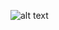 ![alt text](https://github.com/shrebox/Natural-Language-Processing/blob/master/3.%20Generative%20and%20Discriminative%20Models/Problem_Statement.jpg)
